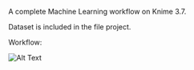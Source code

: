 A complete Machine Learning workflow on Knime 3.7.

Dataset is included in the file project.

Workflow:

![Alt Text](https://github.com/Dracy88/Machine-Learning/blob/master/Weather%20Forecasting/Knime%20Github.gif)

